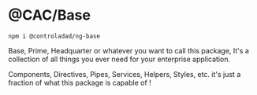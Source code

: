 # @CAC/Base

`npm i @controladad/ng-base`

Base, Prime, Headquarter or whatever you want to call this package,
It's a collection of all things you ever need for your enterprise application.

Components, Directives, Pipes, Services, Helpers, Styles, etc. it's just a fraction
of what this package is capable of !


